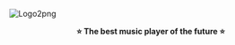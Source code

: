 
![Logo2png](https://user-images.githubusercontent.com/107683590/174346259-b1dcdc26-53ed-4ed9-8077-389136f5ec19.png)
<p align="center">
<b>⭐️ The best music player of the future ⭐️</b>
</p>
